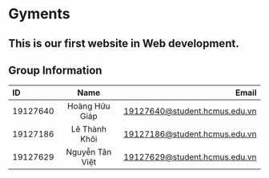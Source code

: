 # Gyments
## This is our first website in Web development.
## Group Information
| ID | Name | Email |
| :---         |     :---:      |          ---: |
| 19127640   | Hoàng Hữu Giáp     | 19127640@student.hcmus.edu.vn    |
| 19127186     | Lê Thành Khôi       | 19127186@student.hcmus.edu.vn      |
| 19127629     | Nguyễn Tân Việt       | 19127629@student.hcmus.edu.vn      |
